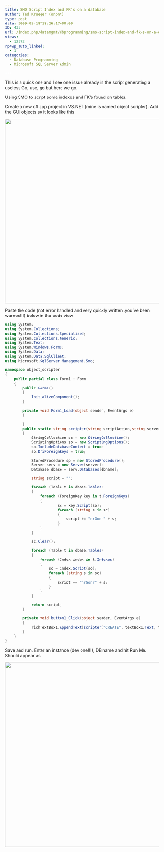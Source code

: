 ```yaml
---
title: SMO Script Index and FK’s on a database
author: Ted Krueger (onpnt)
type: post
date: 2009-05-18T18:26:17+00:00
ID: 435
url: /index.php/datamgmt/dbprogramming/smo-script-index-and-fk-s-on-a-database/
views:
  - 12272
rp4wp_auto_linked:
  - 1
categories:
  - Database Programming
  - Microsoft SQL Server Admin

---
```

This is a quick one and I see one issue already in the script generating a useless Go, use, go but here we go.

Using SMO to script some indexes and FK&#8217;s found on tables.

Create a new c# app project in VS.NET (mine is named object scripter). Add the GUI objects so it looks like this

<div class="image_block">
  <img src="/wp-content/uploads/blogs/DataMgmt//smo_1.gif" alt="" title="" width="770" height="603" />
</div>

Paste the code (not error handled and very quickly written..you&#8217;ve been warned!!!) below in the code view

```csharp
using System;
using System.Collections;
using System.Collections.Specialized;
using System.Collections.Generic;
using System.Text;
using System.Windows.Forms;
using System.Data;
using System.Data.SqlClient;
using Microsoft.SqlServer.Management.Smo;

namespace object_scripter
{
    public partial class Form1 : Form
    {
        public Form1()
        {
            InitializeComponent();
        }

        private void Form1_Load(object sender, EventArgs e)
        {
            
        }
        public static string scripter(string scriptAction,string server, string dbname)
        {
            StringCollection sc = new StringCollection();
            ScriptingOptions so = new ScriptingOptions();
            so.IncludeDatabaseContext = true;
            so.DriForeignKeys = true;

            StoredProcedure sp = new StoredProcedure();
            Server serv = new Server(server);
            Database dbase = serv.Databases[dbname];

            string script = "";

            foreach (Table t in dbase.Tables)
            {
                foreach (ForeignKey key in t.ForeignKeys) 
                {
                        sc = key.Script(so);
                        foreach (string s in sc)
                        {
                            script += "nrGonr" + s;
                        }
                }
            }

            sc.Clear();

            foreach (Table t in dbase.Tables)
            {
                foreach (Index index in t.Indexes)
                {
                    sc = index.Script(so);
                    foreach (string s in sc)
                    {
                        script += "nrGonr" + s;
                    }
                }
            }

            return script;
        }

        private void button1_Click(object sender, EventArgs e)
        {
            richTextBox1.AppendText(scripter("CREATE", textBox1.Text, textBox2.Text));
        }
    }
}
```
Save and run. Enter an instance (dev one!!!), DB name and hit Run Me. Should appear as

<div class="image_block">
  <img src="/wp-content/uploads/blogs/DataMgmt//smo_2.gif" alt="" title="" width="770" height="603" />
</div>